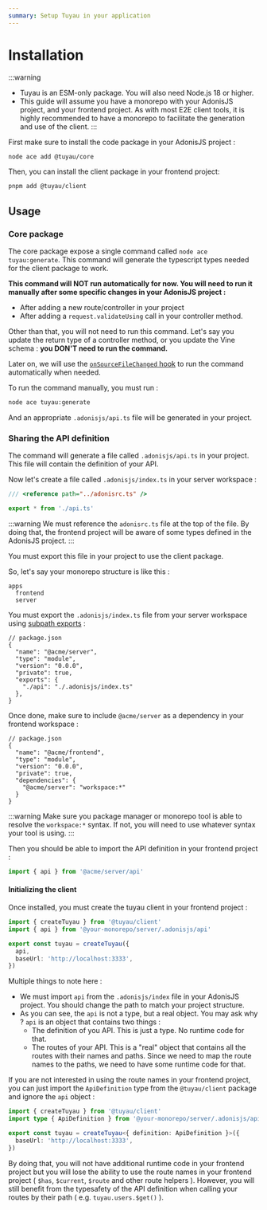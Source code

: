 ```yaml
---
summary: Setup Tuyau in your application
---
```


# Installation

:::warning
- Tuyau is an ESM-only package. You will also need Node.js 18 or higher.
- This guide will assume you have a monorepo with your AdonisJS project, and your frontend project. As with most E2E client tools, it is highly recommended to have a monorepo to facilitate the generation and use of the client.
:::

First make sure to install the code package in your AdonisJS project : 

```bash
node ace add @tuyau/core
```

Then, you can install the client package in your frontend project:

```bash
pnpm add @tuyau/client
```

## Usage

### Core package

The core package expose a single command called `node ace tuyau:generate`. This command will generate the typescript types needed for the client package to work.

**This command will NOT run automatically for now. You will need to run it manually after some specific changes in your AdonisJS project :**

- After adding a new route/controller in your project
- After adding a `request.validateUsing` call in your controller method.

Other than that, you will not need to run this command. Let's say you update the return type of a controller method, or you update the Vine schema : **you DON'T need to run the command.**

Later on, we will use the [`onSourceFileChanged` hook](https://docs.adonisjs.com/guides/experimental-assembler-hooks#onsourcefilechanged) to run the command automatically when needed.

To run the command manually, you must run :

```bash
node ace tuyau:generate
```

And an appropriate `.adonisjs/api.ts` file will be generated in your project.

### Sharing the API definition

The command will generate a file called `.adonisjs/api.ts` in your project. This file will contain the definition of your API.

Now let's create a file called `.adonisjs/index.ts` in your server workspace :

```ts
/// <reference path="../adonisrc.ts" />

export * from './api.ts'
```

:::warning
We must reference the `adonisrc.ts` file at the top of the file. By doing that, the frontend project will be aware of some types defined in the AdonisJS project.
:::

You must export this file in your project to use the client package.

So, let's say your monorepo structure is like this :

```
apps
  frontend
  server
```

You must export the `.adonisjs/index.ts` file from your server workspace using [subpath exports](https://nodejs.org/api/packages.html#subpath-exports) : 

```jsonc
// package.json
{
  "name": "@acme/server",
  "type": "module",
  "version": "0.0.0",
  "private": true,
  "exports": {
    "./api": "./.adonisjs/index.ts"
  },
}
```

Once done, make sure to include `@acme/server` as a dependency in your frontend workspace :

```jsonc
// package.json
{
  "name": "@acme/frontend",
  "type": "module",
  "version": "0.0.0",
  "private": true,
  "dependencies": {
    "@acme/server": "workspace:*"
  }
}
```

:::warning
Make sure you package manager or monorepo tool is able to resolve the `workspace:*` syntax. If not, you will need to use whatever syntax your tool is using.
:::

Then you should be able to import the API definition in your frontend project :

```ts
import { api } from '@acme/server/api'
```

#### Initializing the client

Once installed, you must create the tuyau client in your frontend project : 

```ts
import { createTuyau } from '@tuyau/client'
import { api } from '@your-monorepo/server/.adonisjs/api'

export const tuyau = createTuyau({
  api,
  baseUrl: 'http://localhost:3333',
})
```

Multiple things to note here :

- We must import `api` from the `.adonisjs/index` file in your AdonisJS project. You should change the path to match your project structure.
- As you can see, the `api` is not a type, but a real object. You may ask why ? `api` is an object that contains two things :
  - The definition of you API. This is just a type. No runtime code for that.
  - The routes of your API. This is a "real" object that contains all the routes with their names and paths. Since we need to map the route names to the paths, we need to have some runtime code for that.

If you are not interested in using the route names in your frontend project, you can just import the `ApiDefinition` type from the `@tuyau/client` package and ignore the `api` object :

```ts
import { createTuyau } from '@tuyau/client'
import type { ApiDefinition } from '@your-monorepo/server/.adonisjs/api'

export const tuyau = createTuyau<{ definition: ApiDefinition }>({
  baseUrl: 'http://localhost:3333',
})
```

By doing that, you will not have additional runtime code in your frontend project but you will lose the ability to use the route names in your frontend project ( `$has`, `$current`, `$route` and other route helpers ). However, you will still benefit from the typesafety of the API definition when calling your routes by their path ( e.g. `tuyau.users.$get()` ).
